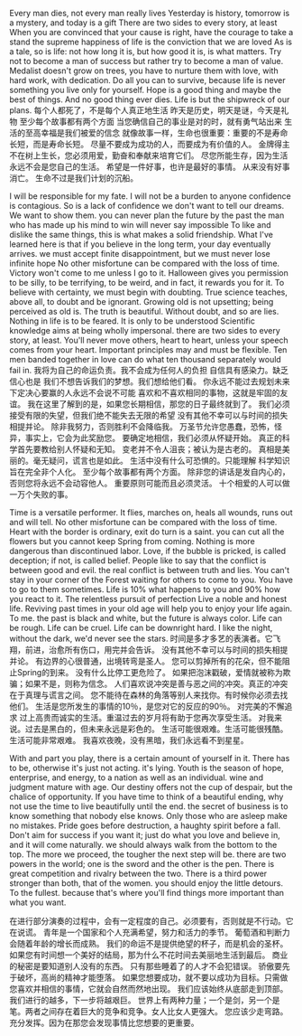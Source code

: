Every man dies, not every man really lives
Yesterday is history, tomorrow is a mystery, and today is a gift
There are two sides to every story, at least
When you are convinced that your cause is right, have the courage to take a stand
the supreme happiness of life is the conviction that we are loved
As is a tale, so is life: not how long it is, but how good it is, is what matters.
Try not to become a man of success but rather try to become a man of value.
Medalist doesn't grow on trees, you have to nurture them with love, with hard work, with dedication.
Do all you can to survive, because life is never something you live only for yourself.
Hope is a good thing and maybe the best of things. And no good thing ever dies.
Life is but the shipwreck of our plans.
每个人都死了，不是每个人真正地生活
昨天是历史，明天是谜，今天是礼物
至少每个故事都有两个方面
当您确信自己的事业是对的时，就有勇气站出来
生活的至高幸福是我们被爱的信念
就像故事一样，生命也很重要：重要的不是寿命长短，而是寿命长短。
尽量不要成为成功的人，而要成为有价值的人。
金牌得主不在树上生长，您必须用爱，勤奋和奉献来培育它们。
尽您所能生存，因为生活永远不会是您自己的生活。
希望是一件好事，也许是最好的事情。 从来没有好事消亡。
生命不过是我们计划的沉船。

I will be responsible for my fate. I will not be a burden to anyone
confidence is contagious. So is a lack of confidence
we don't want to tell our dreams. We want to show them.
you can never plan the future by the past
the man who has made up his mind to win will never say impossible
To like and dislike the same things, this is what makes a solid friendship.
What I've learned here is that if you believe in the long term, your day eventually arrives.
we must accept finite disappointment, but we must never lose infinite hope
No other misfortune can be compared with the loss of time.
Victory won't come to me unless I go to it.
Halloween gives you permission to be silly, to be terrifying, to be weird, and in fact, it rewards you for it.
To believe with certainty, we must begin with doubting.
True science teaches, above all, to doubt and be ignorant.
Growing old is not upsetting; being perceived as old is.
The truth is beautiful. Without doubt, and so are lies.
Nothing in life is to be feared. It is only to be understood
Scientific knowledge aims at being wholly impersonal.
there are two sides to every story, at least.
You'll never move others, heart to heart, unless your speech comes from your heart.
Important principles may and must be flexible.
Ten men banded together in love can do what ten thousand separately would fail in.
我将为自己的命运负责。我不会成为任何人的负担
自信具有感染力。缺乏信心也是
我们不想告诉我们的梦想。我们想给他们看。
你永远不能过去规划未来
下定决心要赢的人永远不会说不可能
喜欢和不喜欢相同的事物，这就是牢固的友谊。
我在这里了解到的是，如果您长期相信，那您的日子最终就到了。
我们必须接受有限的失望，但我们绝不能失去无限的希望
没有其他不幸可以与时间的损失相提并论。
除非我努力，否则胜利不会降临我。
万圣节允许您愚蠢，恐怖，怪异，事实上，它会为此奖励您。
要确定地相信，我们必须从怀疑开始。
真正的科学首先要教给别人怀疑和无知。
变老并不令人沮丧；被认为是古老的。
真相是美丽的。毫无疑问，谎言也是如此。
生活中没有什么可恐惧的。只能理解
科学知识旨在完全非个人化。
至少每个故事都有两个方面。
除非您的讲话是发自内心的，否则您将永远不会动容他人。
重要原则可能而且必须灵活。
十个相爱的人可以做一万个失败的事。

Time is a versatile performer. It flies, marches on, heals all wounds, runs out and will tell.
No other misfortune can be compared with the loss of time.
Heart with the border is ordinary, exit do turn is a saint.
you can cut all the flowers but you cannot keep Spring from coming.
Nothing is more dangerous than discontinued labor.
Love, if the bubble is pricked, is called deception; if not, is called belief.
People like to say that the conflict is between good and evil. the real conflict is between truth and lies.
You can't stay in your corner of the Forest waiting for others to come to you. You have to go to them sometimes.
Life is 10% what happens to you and 90% how you react to it.
The relentless pursuit of perfection
Live a noble and honest life. Reviving past times in your old age will help you to enjoy your life again.
To me. the past is black and white, but the future is always color.
Life can be rough. Life can be cruel. Life can be downright hard.
I like the night, without the dark, we'd never see the stars.
时间是多才多艺的表演者。它飞翔，前进，治愈所有伤口，用完并会告诉。
没有其他不幸可以与时间的损失相提并论。
有边界的心很普通，出境转弯是圣人。
您可以剪掉所有的花朵，但不能阻止Spring的到来。
没有什么比停工更危险了。
如果把泡沫戳破，爱情就被称为欺骗；如果不是，则称为信念。
人们喜欢说冲突是善与恶之间的冲突。真正的冲突在于真理与谎言之间。
您不能待在森林的角落等别人来找你。有时候你必须去找他们。
生活是您所发生的事情的10％，是您对它的反应的90％。
对完美的不懈追求
过上高贵而诚实的生活。重温过去的岁月将有助于您再次享受生活。
对我来说。过去是黑白的，但未来永远是彩色的。
生活可能很艰难。生活可能很残酷。生活可能非常艰难。
我喜欢夜晚，没有黑暗，我们永远看不到星星。

With and part you play, there is a certain amount of yourself in it. There has to be, otherwise it's just not acting. it's lying.
Youth is the season of hope, enterprise, and energy, to a nation as well as an individual.
wine and judgment mature with age.
Our destiny offers not the cup of despair, but the chalice of opportunity.
If you have time to think of a beautiful ending, why not use the time to live beautifully until the end.
the secret of business is to know something that nobody else knows.
Only those who are asleep make no mistakes.
Pride goes before destruction, a haughty spirit before a fall.
Don't aim for success if you want it; just do what you love and believe in, and it will come naturally.
we should always walk from the bottom to the top. The more we proceed, the tougher the next step will be.
there are two powers in the world; one is the sword and the other is the pen. There is great competition and rivalry between the two. There is a third power stronger than both, that of the women.
you should enjoy the little detours. To the fullest. because that's where you'll find things more important than what you want.

在进行部分演奏的过程中，会有一定程度的自己。必须要有，否则就是不行动。它在说谎。
青年是一个国家和个人充满希望，努力和活力的季节。
葡萄酒和判断力会随着年龄的增长而成熟。
我们的命运不是提供绝望的杯子，而是机会的圣杯。
如果您有时间想一个美好的结局，那为什么不花时间去美丽地生活到最后。
商业的秘密是要知道别人没有的东西。
只有那些睡着了的人才不会犯错误。
骄傲要先于破坏，高尚的精神才能堕落。
如果您想要成功，就不要以成功为目标。只需做您喜欢并相信的事情，它就会自然而然地出现。
我们应该始终从底部走到顶部。我们进行的越多，下一步将越艰巨。
世界上有两种力量；一个是剑，另一个是笔。两者之间存在着巨大的竞争和竞争。女人比女人更强大。
您应该少走弯路。充分发挥。因为在那您会发现事情比您想要的更重要。
